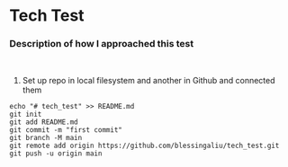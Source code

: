 # Tech Test 

### Description of how I approached this test
<br/>

1. Set up repo in local filesystem and another in Github and connected them
```
echo "# tech_test" >> README.md
git init
git add README.md
git commit -m "first commit"
git branch -M main
git remote add origin https://github.com/blessingaliu/tech_test.git
git push -u origin main
```
<br/>

